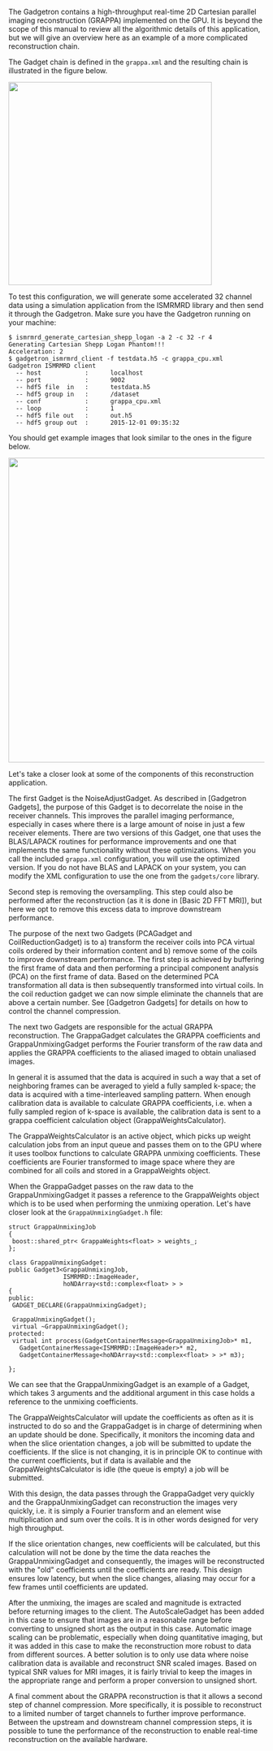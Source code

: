The Gadgetron contains a high-throughput real-time 2D Cartesian parallel imaging reconstruction (GRAPPA) implemented on the GPU. It is beyond the scope of this manual to review all the algorithmic details of this application, but we will give an overview here as an example of a more complicated reconstruction chain.

The Gadget chain is defined in the `grappa.xml` and the resulting chain is illustrated in the figure below.

<img src="http://gadgetron.sf.net/figs/grappa.png" style="width: 400px;" />

To test this configuration, we will generate some accelerated 32 channel data using a simulation application from the ISMRMRD library and then send it through the Gadgetron. Make sure you have the Gadgetron running on your machine:

```
$ ismrmrd_generate_cartesian_shepp_logan -a 2 -c 32 -r 4
Generating Cartesian Shepp Logan Phantom!!!
Acceleration: 2
$ gadgetron_ismrmrd_client -f testdata.h5 -c grappa_cpu.xml
Gadgetron ISMRMRD client
  -- host            :      localhost
  -- port            :      9002
  -- hdf5 file  in   :      testdata.h5
  -- hdf5 group in   :      /dataset
  -- conf            :      grappa_cpu.xml
  -- loop            :      1
  -- hdf5 file out   :      out.h5
  -- hdf5 group out  :      2015-12-01 09:35:32
```                
    
You should get example images that look similar to the ones in the figure below.


<img src="https://s3.amazonaws.com/gadgetron.github.io/figs/grappaout.png" style="width: 600px;" />

Let's take a closer look at some of the components of this reconstruction application.

The first Gadget is the NoiseAdjustGadget. As described in [Gadgetron Gadgets], the purpose of this Gadget is to decorrelate the noise in the receiver channels. This improves the parallel imaging performance, especially in cases where there is a large amount of noise in just a few receiver elements. There are two versions of this Gadget, one that uses the BLAS/LAPACK routines for performance improvements and one that implements the same functionality without these optimizations. When you call the included `grappa.xml` configuration, you will use the optimized version. If you do not have BLAS and LAPACK on your system, you can modify the XML configuration to use the one from the `gadgets/core` library.

Second step is removing the oversampling. This step could also be performed after the reconstruction (as it is done in [Basic 2D FFT MRI]), but here we opt to remove this excess data to improve downstream performance.

The purpose of the next two Gadgets (PCAGadget and CoilReductionGadget) is to a) transform the receiver coils into PCA virtual coils ordered by their information content and b) remove some of the coils to improve downstream performance. The first step is achieved by buffering the first frame of data and then performing a principal component analysis (PCA) on the first frame of data. Based on the determined PCA transformation all data is then subsequently transformed into virtual coils. In the coil reduction gadget we can now simple eliminate the channels that are above a certain number. See [Gadgetron Gadgets] for details on how to control the channel compression.

The next two Gadgets are responsible for the actual GRAPPA reconstruction. The GrappaGadget calculates the GRAPPA coefficients and GrappaUnmixingGadget performs the Fourier transform of the raw data and applies the GRAPPA coefficients to the aliased imaged to obtain unaliased images.

In general it is assumed that the data is acquired in such a way that a set of neighboring frames can be averaged to yield a fully sampled k-space; the data is acquired with a time-interleaved sampling pattern. When enough calibration data is available to calculate GRAPPA coefficients, i.e. when a fully sampled region of k-space is available, the calibration data is sent to a grappa coefficient calculation object (GrappaWeightsCalculator).

The GrappaWeightsCalculator is an active object, which picks up weight calculation jobs from an input queue and passes them on to the GPU where it uses toolbox functions to calculate GRAPPA unmixing coefficients. These coefficients are Fourier transformed to image space where they are combined for all coils and stored in a GrappaWeights object.

When the GrappaGadget passes on the raw data to the GrappaUnmixingGadget it passes a reference to the GrappaWeights object which is to be used when performing the unmixing operation. Let's have closer look at the `GrappaUnmixingGadget.h` file:

    struct GrappaUnmixingJob
    {
     boost::shared_ptr< GrappaWeights<float> > weights_;
    };

    class GrappaUnmixingGadget: 
    public Gadget3<GrappaUnmixingJob, 
                   ISMRMRD::ImageHeader, 
                   hoNDArray<std::complex<float> > > 
    {
    public:
     GADGET_DECLARE(GrappaUnmixingGadget);

     GrappaUnmixingGadget();
     virtual ~GrappaUnmixingGadget();
    protected:
     virtual int process(GadgetContainerMessage<GrappaUnmixingJob>* m1,
       GadgetContainerMessage<ISMRMRD::ImageHeader>* m2, 
       GadgetContainerMessage<hoNDArray<std::complex<float> > >* m3);

    };

We can see that the GrappaUnmixingGadget is an example of a Gadget, which takes 3 arguments and the additional argument in this case holds a reference to the unmixing coefficients.

The GrappaWeightsCalculator will update the coefficients as often as it is instructed to do so and the GrappaGadget is in charge of determining when an update should be done. Specifically, it monitors the incoming data and when the slice orientation changes, a job will be submitted to update the coefficients. If the slice is not changing, it is in principle OK to continue with the current coefficients, but if data is available and the GrappaWeightsCalculator is idle (the queue is empty) a job will be submitted.

With this design, the data passes through the GrappaGadget very quickly and the GrappaUnmixingGadget can reconstruction the images very quickly, i.e. it is simply a Fourier transform and an element wise multiplication and sum over the coils. It is in other words designed for very high throughput.

If the slice orientation changes, new coefficients will be calculated, but this calculation will not be done by the time the data reaches the GrappaUnmixingGadget and consequently, the images will be reconstructed with the "old" coefficients until the coefficients are ready. This design ensures low latency, but when the slice changes, aliasing may occur for a few frames until coefficients are updated.

After the unmixing, the images are scaled and magnitude is extracted before returning images to the client. The AutoScaleGadget has been added in this case to ensure that images are in a reasonable range
before converting to unsigned short as the output in this case. Automatic image scaling can be problematic, especially when doing quantitative imaging, but it was added in this case to make the
reconstruction more robust to data from different sources. A better solution is to only use data where noise calibration data is available and reconstruct SNR scaled images. Based on typical SNR values for MRI images, it is fairly trivial to keep the images in the appropriate range and perform a proper conversion to unsigned short.

A final comment about the GRAPPA reconstruction is that it allows a second step of channel compression. More specifically, it is possible to reconstruct to a limited number of target channels to further improve performance. Between the upstream and downstream channel compression steps, it is possible to tune the performance of the reconstruction to enable real-time reconstruction on the available hardware.

